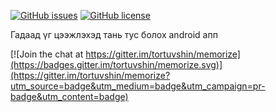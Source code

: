 [![GitHub issues](https://img.shields.io/github/issues/tortuvshin/memorize.svg)](https://github.com/tortuvshin/memorize/issues)
[![GitHub license](https://img.shields.io/badge/license-GPLv2-blue.svg)](https://raw.githubusercontent.com/tortuvshin/memorize/master/LICENSE)

Гадаад үг цээжлэхэд тань тус болох android апп


[![Join the chat at https://gitter.im/tortuvshin/memorize](https://badges.gitter.im/tortuvshin/memorize.svg)](https://gitter.im/tortuvshin/memorize?utm_source=badge&utm_medium=badge&utm_campaign=pr-badge&utm_content=badge)